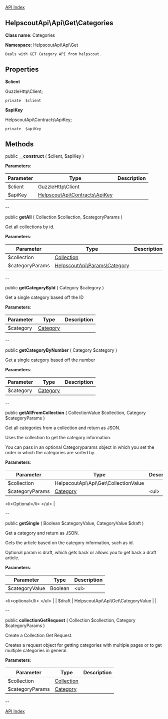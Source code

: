 [API Index](ApiIndex.md)


HelpscoutApi\Api\Get\Categories
---------------


**Class name**: Categories

**Namespace**: HelpscoutApi\Api\Get







    Deals with GET Category API from helpscout.

    





Properties
----------


**$client**

GuzzleHttp\Client;



    private  $client






**$apiKey**

HelpscoutApi\Contracts\ApiKey;



    private  $apiKey






Methods
-------


public **__construct** (  $client,  $apiKey )











**Parameters**:

| Parameter | Type | Description |
|-----------|------|-------------|
| $client | GuzzleHttp\Client |  |
| $apiKey | [HelpscoutApi\Contracts\ApiKey](HelpscoutApi-Contracts-ApiKey.md) |  |

--

public **getAll** ( Collection $collection,  $categoryParams )


Get all collections by id.








**Parameters**:

| Parameter | Type | Description |
|-----------|------|-------------|
| $collection | [Collection](HelpscoutApi-Contracts-Collection.md) |  |
| $categoryParams | [HelpscoutApi\Params\Category](HelpscoutApi-Params-Category.md) |  |

--

public **getCategoryById** ( Category $category )


Get a single category based off the ID








**Parameters**:

| Parameter | Type | Description |
|-----------|------|-------------|
| $category | [Category](HelpscoutApi-Contracts-Category.md) |  |

--

public **getCategoryByNumber** ( Category $category )


Get a single category based off the number








**Parameters**:

| Parameter | Type | Description |
|-----------|------|-------------|
| $category | [Category](HelpscoutApi-Contracts-Category.md) |  |

--

public **getAllFromCollection** ( CollectionValue $collection, Category $categoryParams )


Get all categories from a collection and return as JSON.

Uses the collection to get the category information.

You can pass in an optional Categoryparams object in which you set
the order in which the categories are sorted by.






**Parameters**:

| Parameter | Type | Description |
|-----------|------|-------------|
| $collection | HelpscoutApi\Api\Get\CollectionValue |  |
| $categoryParams | [Category](HelpscoutApi-Params-Category.md) | &lt;ul&gt;
&lt;li&gt;Optional&lt;/li&gt;
&lt;/ul&gt; |

--

public **getSingle** ( Boolean $categoryValue, CategoryValue $draft )


Get a category and return as JSON.

Gets the article based on the category information, such as id.

Optional param is draft, which gets back or allows you to get back a draft
article.






**Parameters**:

| Parameter | Type | Description |
|-----------|------|-------------|
| $categoryValue | Boolean | &lt;ul&gt;
&lt;li&gt;optional&lt;/li&gt;
&lt;/ul&gt; |
| $draft | HelpscoutApi\Api\Get\CategoryValue |  |

--

public **collectionGetRequest** ( Collection $collection, Category $categoryParams )


Create a Collection Get Request.

Creates a request object for getting categories with multiple
pages or to get multiple categories in general.






**Parameters**:

| Parameter | Type | Description |
|-----------|------|-------------|
| $collection | [Collection](HelpscoutApi-Contracts-Collection.md) |  |
| $categoryParams | [Category](HelpscoutApi-Params-Category.md) |  |

--

[API Index](ApiIndex.md)
